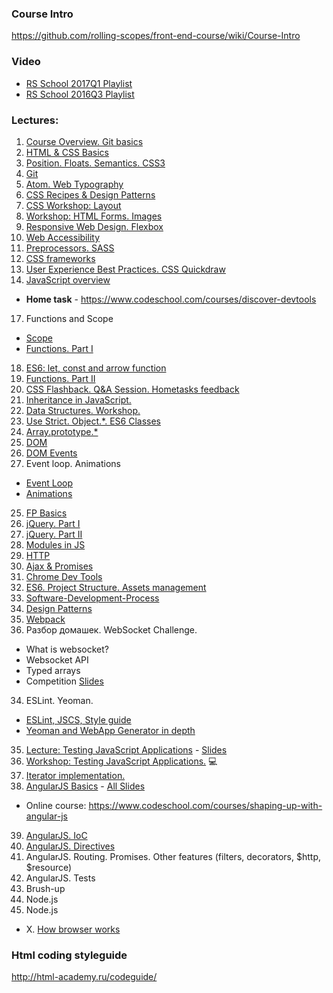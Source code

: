 ### Course Intro
https://github.com/rolling-scopes/front-end-course/wiki/Course-Intro

### Video
* [RS School 2017Q1 Playlist](https://www.youtube.com/watch?v=3sE1OxDx00o&list=PLe--kalBDwjgwrEDcOKXba_v6ciHoq_8H)
* [RS School 2016Q3 Playlist](https://www.youtube.com/watch?list=PLe--kalBDwjiXq7_8kUgcMmZJpix9ITkK&v=axJfr0sI88w)

### Lectures:
1. [Course Overview. Git basics](https://github.com/rolling-scopes/front-end-course/wiki/Lecture:-Course-Overview.-Git-basics.)
2. [HTML & CSS Basics](https://github.com/rolling-scopes/front-end-course/wiki/Lecture:-HTML-&-CSS-Basics)
3. [Position. Floats. Semantics. CSS3](https://github.com/rolling-scopes/front-end-course/wiki/Position.-Floats.-Semantics.-CSS3)
4. [Git](https://github.com/rolling-scopes/front-end-course/wiki/Lecture:-Git)
5. [Atom. Web Typography](https://github.com/rolling-scopes/front-end-course/wiki/Lecture:-Atom.-Web-typography)
6. [CSS Recipes & Design Patterns](https://github.com/rolling-scopes/front-end-course/wiki/CSS-Recipes-&-Design-Patterns)
7. [CSS Workshop: Layout](https://github.com/rolling-scopes/front-end-course/wiki/Workshop:-Layout)
8. [Workshop: HTML Forms. Images](https://github.com/rolling-scopes/front-end-course/wiki/Workshop:-HTML-Forms.-Images)
9. [Responsive Web Design. Flexbox](https://github.com/rolling-scopes/front-end-course/wiki/Responsive-Web-Design.-Flexbox)
10. [Web Accessibility](https://github.com/rolling-scopes/front-end-course/wiki/Web-Accessibility) 
11. [Preprocessors. SASS](https://github.com/rolling-scopes/front-end-course/wiki/Preprocessors.-SASS)
12. [CSS frameworks](https://github.com/rolling-scopes/front-end-course/wiki/CSS-frameworks)
13. [User Experience Best Practices. CSS Quickdraw](https://github.com/rolling-scopes/front-end-course/wiki/Lecture:-User-Experience-Best-Practices)
15. [JavaScript overview](https://github.com/rolling-scopes/front-end-course/wiki/Lecture:-JavaScript-Overview)
  - __Home task__ - https://www.codeschool.com/courses/discover-devtools
17. Functions and Scope
  - [Scope](https://github.com/rolling-scopes/front-end-course/wiki/Lecture:-Scope)
  - [Functions. Part I](https://github.com/rolling-scopes/front-end-course/wiki/Lecture:-Functions-is-JavaScript)
18. [ES6: let, const and arrow function](https://github.com/rolling-scopes/front-end-course/wiki/Lecture:-ES6-let,-const-and-arrow-function)
18. [Functions. Part II](https://github.com/rolling-scopes/front-end-course/wiki/Lecture:-Functions-is-JavaScript)
15. [CSS Flashback. Q&A Session. Hometasks feedback](https://github.com/rolling-scopes/front-end-course/wiki/Lecture:-CSS-Q&A-Session.-Most-frequently-asked-interview-questions)
19. [Inheritance in JavaScript.](https://github.com/rolling-scopes/front-end-course/wiki/Lecture:-Inheritance-in-JavaScript)
20. [Data Structures. Workshop.](https://github.com/rolling-scopes/front-end-course/wiki/Workshop:-Data-Structures.-Doubly-Linked-List.)
21. [Use Strict. Object.*. ES6 Classes](https://github.com/rolling-scopes/front-end-course/wiki/Lecture:-Use-strict.-Object.*-ES6-Classes)
22. [Array.prototype.*](https://github.com/rolling-scopes/front-end-course/wiki/Lecture:-Array.prototype.*)
23. [DOM](https://github.com/rolling-scopes/front-end-course/wiki/Lecture:-DOM.-Events.)
24. [DOM Events](https://github.com/rolling-scopes/front-end-course/wiki/Lecture:-DOM.-Events.)
24. Event loop. Animations 
  - [Event Loop](https://github.com/rolling-scopes/front-end-course/wiki/Lecture:-Event-Loop)
  - [Animations](https://github.com/rolling-scopes/front-end-course/wiki/Lecture:-Animations)
25. [FP Basics](https://github.com/rolling-scopes/front-end-course/wiki/Lecture:-FP-Basics)
25. [jQuery. Part I](https://github.com/rolling-scopes/front-end-course/wiki/Lecture:-jQuery)
26. [jQuery. Part II](https://github.com/rolling-scopes/front-end-course/wiki/Lecture:-jQuery)
27. [Modules in JS](https://github.com/rolling-scopes/front-end-course/wiki/Lecture:-Modules-in-JS)
28. [HTTP](https://github.com/rolling-scopes/front-end-course/wiki/Lecture:-HTTP)
29. [Ajax & Promises](https://github.com/rolling-scopes/front-end-course/wiki/Lecture:-Ajax-&-Promises) 
30. [Chrome Dev Tools](https://github.com/rolling-scopes/front-end-course/wiki/Lecture:-Chrome-Dev-Tools)
31. [ES6. Project Structure. Assets management](https://github.com/rolling-scopes/front-end-course/wiki/Lecture:-ES6.-Project-structure.-Assets-management)
46. [Software-Development-Process](https://github.com/rolling-scopes/front-end-course/wiki/Lecture:-Software-Development-Process)
47. [Design Patterns](https://github.com/rolling-scopes/front-end-course/wiki/Lecture:-Design-Patterns)
32. [Webpack](https://github.com/rolling-scopes/front-end-course/wiki/Lecture:-Webpack)
33. Разбор домашек. WebSocket Challenge.
  - What is websocket?
  - Websocket API
  - Typed arrays
  - Сompetition [Slides](http://rolling-scopes.github.io/slides/school/ws/WebSockets.pptx)
34. ESLint. Yeoman.
   - [ESLint, JSCS, Style guide](https://github.com/rolling-scopes/front-end-course/wiki/Lecture:-ESLint-&-JSCS-&-Style-guilde)
  - [Yeoman and WebApp Generator in depth](https://github.com/rolling-scopes/front-end-course/wiki/Lecture:-Yeoman-and-WebApp-Generator-in-depth)
35. [Lecture: Testing JavaScript Applications](https://github.com/rolling-scopes/front-end-course/wiki/Lecture:-Testing-Javascript-Applications) - [Slides](http://rootthelure.github.io/js-testing-talk/#/)
36. [Workshop: Testing JavaScript Applications.](https://github.com/rolling-scopes/front-end-course/wiki/Workshop:-Testing-Javascript-Applications) :computer: 
37. [Iterator implementation.](https://github.com/rolling-scopes/front-end-course/wiki/Lecture:-Iterator-implementation.)
38. [AngularJS Basics](https://github.com/rolling-scopes/front-end-course/wiki/Angular-JS-Basics) - [All Slides](http://rolling-scopes.github.io/slides/school/angular_baranoshnik.zip)
  - Online course: https://www.codeschool.com/courses/shaping-up-with-angular-js
39. [AngularJS. IoC](https://github.com/rolling-scopes/front-end-course/wiki/Angular-JS.-part2)
40. [AngularJS. Directives](https://github.com/rolling-scopes/front-end-course/wiki/Angular-JS.-part-3.-Directives)
41. AngularJS. Routing. Promises. Other features (filters, decorators, $http, $resource)
42. AngularJS. Tests 
43. Brush-up
44. Node.js
45. Node.js

- X. [How browser works](https://github.com/rolling-scopes/front-end-course/wiki/Lecture:-How-browser-works)  

### Html coding styleguide
http://html-academy.ru/codeguide/